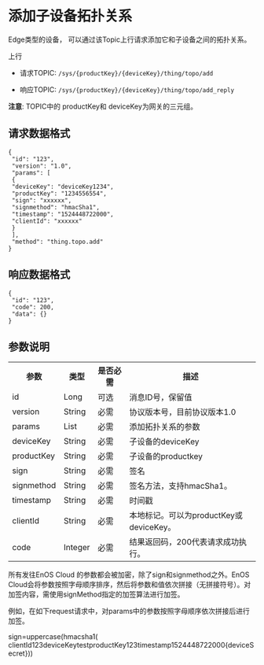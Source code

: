 # 添加子设备拓扑关系

Edge类型的设备， 可以通过该Topic上行请求添加它和子设备之间的拓扑关系。

上行
- 请求TOPIC: `/sys/{productKey}/{deviceKey}/thing/topo/add`

- 响应TOPIC: `/sys/{productKey}/{deviceKey}/thing/topo/add_reply`

**注意**: TOPIC中的 productKey和 deviceKey为网关的三元组。


## 请求数据格式

```
{
 "id": "123",
 "version": "1.0",
 "params": [
 {
 "deviceKey": "deviceKey1234",
 "productKey": "1234556554",
 "sign": "xxxxxx",
 "signmethod": "hmacSha1",
 "timestamp": "1524448722000",
 "clientId": "xxxxxx"
 }
 ],
 "method": "thing.topo.add"
}
```

## 响应数据格式

```
{
 "id": "123",
 "code": 200,
 "data": {}
}

```

## 参数说明

<table>
  <tr>
    <th>参数 </th>
    <th>类型 </th>
    <th>是否必需 </th>
    <th>描述 </th>
  </tr>
  <tr>
    <td>id</td>
    <td>Long</td>
    <td>可选 </td>
    <td>消息ID号，保留值 </td>
  </tr>
  <tr>
    <td>version</td>
    <td>String</td>
    <td>必需 </td>
    <td>协议版本号，目前协议版本1.0</td>
  </tr>
  <tr>
    <td>params</td>
    <td>List</td>
    <td>必需 </td>
    <td>添加拓扑关系的参数 </td>
  </tr>
  <tr>
    <td>deviceKey</td>
    <td>String</td>
    <td>必需 </td>
    <td>子设备的deviceKey </td>
  </tr>
  <tr>
    <td>productKey</td>
    <td>String</td>
    <td>必需 </td>
    <td>子设备的productkey</td>
  </tr>
  <tr>
    <td>sign</td>
    <td>String</td>
    <td>必需 </td>
    <td>签名 </td>
  </tr>
  <tr>
    <td>signmethod</td>
    <td>String</td>
    <td>必需 </td>
    <td>签名方法，支持hmacSha1。 </td>
  </tr>
  <tr>
    <td>timestamp</td>
    <td>String</td>
    <td>必需 </td>
    <td>时间戳 </td>
  </tr>
  <tr>
    <td>clientId</td>
    <td>String</td>
    <td>必需 </td>
    <td>本地标记。可以为productKey或deviceKey。 </td>
  </tr>
  <tr>
    <td>code</td>
    <td>Integer</td>
    <td>必需 </td>
    <td>结果返回码，200代表请求成功执行。 </td>
  </tr>
</table>

所有发往EnOS Cloud 的参数都会被加密，除了sign和signmethod之外。EnOS Cloud会将参数按照字母顺序排序，然后将参数和值依次拼接（无拼接符号）。对加签内容，需使用signMethod指定的加签算法进行加签。

例如，在如下request请求中，对params中的参数按照字母顺序依次拼接后进行加签。

sign=uppercase(hmacsha1( clientId123deviceKeytestproductKey123timestamp1524448722000{deviceSecret}))
